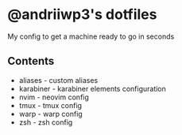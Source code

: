 # @andriiwp3's dotfiles

My config to get a machine ready to go in seconds

## Contents
- aliases - custom aliases
- karabiner - karabiner elements configuration
- nvim - neovim config
- tmux - tmux config
- warp - warp config
- zsh - zsh config
